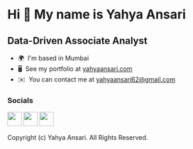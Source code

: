 Hi 👋 My name is Yahya Ansari
=============================

Data-Driven Associate Analyst
--------------------------------------------

* 🌍  I'm based in Mumbai
* 🖥️  See my portfolio at [yahyaansari.com](https://yahyaansari.com)
* ✉️  You can contact me at [yahyaansari62@gmail.com](mailto:yahyaansari62@gmail.com)


### Socials

<p align="left"> <a href="https://www.github.com/yahya-ansariii" target="_blank" rel="noreferrer"><img src="https://raw.githubusercontent.com/danielcranney/readme-generator/main/public/icons/socials/github.svg" width="32" height="32" /></a> <a href="https://www.linkedin.com/in/yahya-ansari" target="_blank" rel="noreferrer"><img src="https://raw.githubusercontent.com/danielcranney/readme-generator/main/public/icons/socials/linkedin.svg" width="32" height="32" /></a> <a href="https://medium.com/@novus_afk" target="_blank" rel="noreferrer"><img src="https://raw.githubusercontent.com/danielcranney/readme-generator/main/public/icons/socials/medium.svg" width="32" height="32" /></a></p>


Copyright (c) Yahya Ansari. All Rights Reserved.